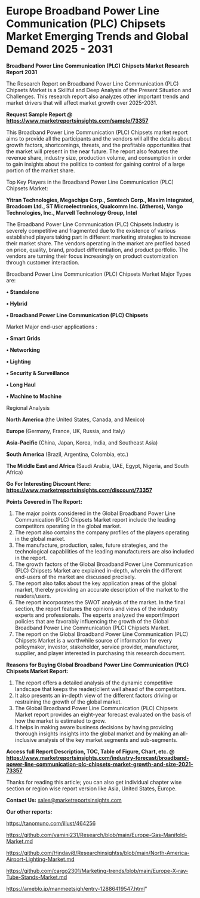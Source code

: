 # Europe Broadband Power Line Communication (PLC) Chipsets Market Emerging Trends and Global Demand 2025 - 2031

<strong>Broadband Power Line Communication (PLC) Chipsets Market Research Report 2031</strong>

The Research Report on Broadband Power Line Communication (PLC) Chipsets Market is a Skillful and Deep Analysis of the Present Situation and Challenges. This research report also analyzes other important trends and market drivers that will affect market growth over 2025-2031.

<strong>Request Sample Report @ <a href=https://www.marketreportsinsights.com/sample/73357>https://www.marketreportsinsights.com/sample/73357</a></strong>

This Broadband Power Line Communication (PLC) Chipsets market report aims to provide all the participants and the vendors will all the details about growth factors, shortcomings, threats, and the profitable opportunities that the market will present in the near future. The report also features the revenue share, industry size, production volume, and consumption in order to gain insights about the politics to contest for gaining control of a large portion of the market share.

Top Key Players in the Broadband Power Line Communication (PLC) Chipsets Market:

<strong>Yitran Technologies, Megachips Corp., Semtech Corp., Maxim Integrated, Broadcom Ltd., ST Microelectronics, Qualcomm Inc. (Atheros), Vango Technologies, Inc., Marvell Technology Group, Intel</strong>

The Broadband Power Line Communication (PLC) Chipsets Industry is severely competitive and fragmented due to the existence of various established players taking part in different marketing strategies to increase their market share. The vendors operating in the market are profiled based on price, quality, brand, product differentiation, and product portfolio. The vendors are turning their focus increasingly on product customization through customer interaction.

Broadband Power Line Communication (PLC) Chipsets Market Major Types are:

<strong>• Standalone

• Hybrid

• Broadband Power Line Communication (PLC) Chipsets</strong>

Market Major end-user applications :

<strong>• Smart Grids

• Networking

• Lighting

• Security & Surveillance

• Long Haul

• Machine to Machine</strong>

Regional Analysis

</u><strong><b>North America</b></strong> (the United States, Canada, and Mexico)

<strong><b>Europe </b></strong>(Germany, France, UK, Russia, and Italy)

<strong><b>Asia-Pacific</b></strong> (China, Japan, Korea, India, and Southeast Asia)

<strong><b>South America</b></strong> (Brazil, Argentina, Colombia, etc.)

<strong><b>The Middle East and Africa</b></strong> (Saudi Arabia, UAE, Egypt, Nigeria, and South Africa)

<strong>Go For Interesting Discount Here: <a href=https://www.marketreportsinsights.com/discount/73357>https://www.marketreportsinsights.com/discount/73357</a></strong>

<strong>Points Covered in The Report:</strong>
<ol>
  <li>The major points considered in the Global Broadband Power Line Communication (PLC) Chipsets Market report include the leading competitors operating in the global market.</li>
  <li>The report also contains the company profiles of the players operating in the global market.</li>
  <li>The manufacture, production, sales, future strategies, and the technological capabilities of the leading manufacturers are also included in the report.</li>
  <li>The growth factors of the Global Broadband Power Line Communication (PLC) Chipsets Market are explained in-depth, wherein the different end-users of the market are discussed precisely.</li>
  <li>The report also talks about the key application areas of the global market, thereby providing an accurate description of the market to the readers/users.</li>
  <li>The report incorporates the SWOT analysis of the market. In the final section, the report features the opinions and views of the industry experts and professionals. The experts analyzed the export/import policies that are favorably influencing the growth of the Global Broadband Power Line Communication (PLC) Chipsets Market.</li>
  <li>The report on the Global Broadband Power Line Communication (PLC) Chipsets Market is a worthwhile source of information for every policymaker, investor, stakeholder, service provider, manufacturer, supplier, and player interested in purchasing this research document.</li>
</ol>
<strong>Reasons for Buying Global Broadband Power Line Communication (PLC) Chipsets Market Report:</strong>

<ol>
  <li>The report offers a detailed analysis of the dynamic competitive landscape that keeps the reader/client well ahead of the competitors.</li>
  <li>It also presents an in-depth view of the different factors driving or restraining the growth of the global market.</li>
  <li>The Global Broadband Power Line Communication (PLC) Chipsets Market report provides an eight-year forecast evaluated on the basis of how the market is estimated to grow.</li>
  <li>It helps in making aware business decisions by having providing thorough insights insights into the global market and by making an all-inclusive analysis of the key market segments and sub-segments.</li>
</ol>
<strong>Access full Report Description, TOC, Table of Figure, Chart, etc. @ <a href=https://www.marketreportsinsights.com/industry-forecast/broadband-power-line-communication-plc-chipsets-market-growth-and-size-2021-73357>https://www.marketreportsinsights.com/industry-forecast/broadband-power-line-communication-plc-chipsets-market-growth-and-size-2021-73357</a></strong>


Thanks for reading this article; you can also get individual chapter wise section or region wise report version like Asia, United States, Europe.

<strong>Contact Us:</strong>
sales@marketreportsinsights.com

<strong>Our other reports:</strong>

<a href=https://tanomuno.com/illust/464256>https://tanomuno.com/illust/464256</a>

<a href=https://github.com/yamini231/Research/blob/main/Europe-Gas-Manifold-Market.md>https://github.com/yamini231/Research/blob/main/Europe-Gas-Manifold-Market.md</a>

<a href=https://github.com/Hindavi8/Researchinsightss/blob/main/North-America-Airport-Lighting-Market.md>https://github.com/Hindavi8/Researchinsightss/blob/main/North-America-Airport-Lighting-Market.md</a>

<a href=https://github.com/cargo2301/Marketing-trends/blob/main/Europe-X-ray-Tube-Stands-Market.md>https://github.com/cargo2301/Marketing-trends/blob/main/Europe-X-ray-Tube-Stands-Market.md</a>

<a href=https://ameblo.jp/manmeetsigh/entry-12886419547.html>https://ameblo.jp/manmeetsigh/entry-12886419547.html</a>"
